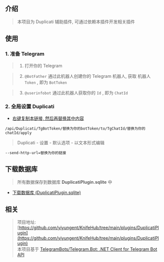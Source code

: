 


## 介绍

> 本项目为 Duplicati 辅助插件, 可通过依赖本插件开发相关插件



## 使用

### 1. 准备 Telegram

> 1. 打开你的 Telegram

> 2. `@BotFather` 通过此机器人创建你的 Telegram 机器人, 获取 机器人 `Token` , 即为 `BotToken`

> 3. `@userinfobot` 通过此机器人获取你的 `Id` , 即为 `ChatId`


### 2. 全局设置 Duplicati

- [右键复制本链接, 然后再替换其中内容](/api/Duplicati/TgBotToken/replace-your-botToken/to/TgChatId/replace-your-chatId/apply)

```
/api/Duplicati/TgBotToken/替换为你的botToken/to/TgChatId/替换为你的chatId/apply
```

> Duplicati - 设置 - 默认选项 - 以文本形式编辑

```
--send-http-url=替换为你的链接
```




## 下载数据库

> 所有数据保存到数据库 **DuplicatiPlugin.sqlite** 中

- [下载数据库 (DuplicatiPlugin.sqlite)](/Plugins/DuplicatiPlugin/Download)




## 相关

> 项目地址: [https://github.com/yiyungent/KnifeHub/tree/main/plugins/DuplicatiPlugin](https://github.com/yiyungent/KnifeHub/tree/main/plugins/DuplicatiPlugin)             
> 本项目基于 [TelegramBots/Telegram.Bot: .NET Client for Telegram Bot API](https://github.com/TelegramBots/Telegram.Bot)

<!-- Matomo Image Tracker-->
<img referrerpolicy="no-referrer-when-downgrade" src="https://matomo.moeci.com/matomo.php?idsite=2&amp;rec=1&amp;action_name=Plugins.DuplicatiPlugin.README" style="border:0" alt="" />
<!-- End Matomo -->
